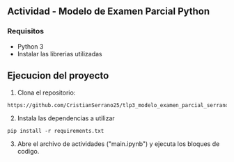 ## Actividad - Modelo de Examen Parcial Python

### Requisitos

* Python 3
* Instalar las librerias utilizadas

## Ejecucion del proyecto

1. Clona el repositorio:
```
https://github.com/CristianSerrano25/tlp3_modelo_examen_parcial_serrano_cristian.git
```

2. Instala las dependencias a utilizar
```
pip install -r requirements.txt
```

3. Abre el archivo de actividades ("main.ipynb") y ejecuta los bloques de codigo.
